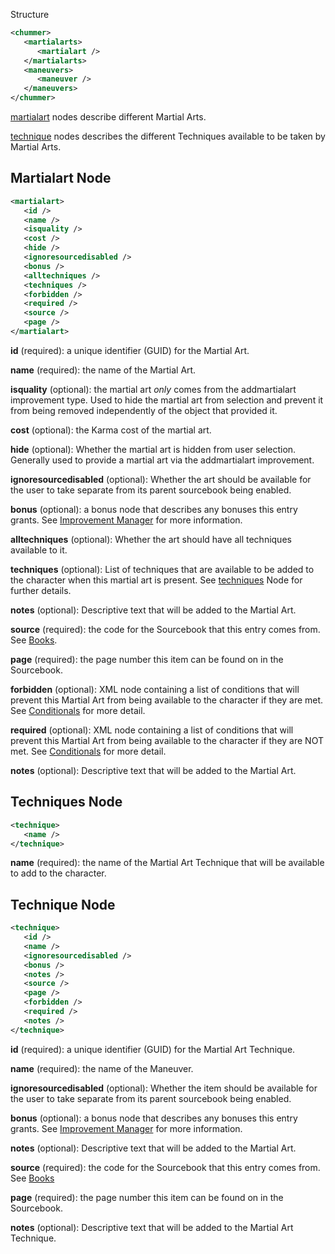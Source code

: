 Structure
```xml
<chummer>
   <martialarts>
      <martialart />
   </martialarts>
   <maneuvers>
      <maneuver />
   </maneuvers>
</chummer>
```

[martialart](#martialart) nodes describe different Martial Arts.

[technique](#technique) nodes describes the different Techniques available to be taken by Martial Arts.

## Martialart Node
```xml
<martialart>
   <id />
   <name />
   <isquality />
   <cost />
   <hide />
   <ignoresourcedisabled />
   <bonus />
   <alltechniques />
   <techniques />
   <forbidden />
   <required />
   <source />
   <page />
</martialart>
```

**id** (required): a unique identifier (GUID) for the Martial Art.

**name** (required): the name of the Martial Art.

**isquality** (optional): the martial art _only_ comes from the addmartialart improvement type. Used to hide the martial art from selection and prevent it from being removed independently of the object that provided it.

**cost** (optional): the Karma cost of the martial art.

**hide** (optional): Whether the martial art is hidden from user selection. Generally used to provide a martial art via the addmartialart improvement.

**ignoresourcedisabled** (optional): Whether the art should be available for the user to take separate from its parent sourcebook being enabled.

**bonus** (optional): a bonus node that describes any bonuses this entry grants. See [Improvement Manager](Improvement-Manager) for more information.

**alltechniques** (optional): Whether the art should have all techniques available to it. 

**techniques** (optional): List of techniques that are available to be added to the character when this martial art is present. See  [techniques](#techniques) Node for further details. 

**notes** (optional): Descriptive text that will be added to the Martial Art.

**source** (required): the code for the Sourcebook that this entry comes from. See [Books](Books).

**page** (required): the page number this item can be found on in the Sourcebook.

**forbidden** (optional): XML node containing a list of conditions that will prevent this Martial Art from being available to the character if they are met. See [Conditionals](Conditionals) for more detail.

**required** (optional): XML node containing a list of conditions that will prevent this Martial Art from being available to the character if they are NOT met. See [Conditionals](Conditionals) for more detail.

**notes** (optional): Descriptive text that will be added to the Martial Art.

## Techniques Node
```xml
<technique>
   <name />
</technique>
```

**name** (required): the name of the Martial Art Technique that will be available to add to the character.

## Technique Node
```xml
<technique>
   <id />
   <name />
   <ignoresourcedisabled />
   <bonus />
   <notes />
   <source />
   <page />
   <forbidden />
   <required />
   <notes />
</technique>
```
**id** (required): a unique identifier (GUID) for the Martial Art Technique.

**name** (required): the name of the Maneuver.

**ignoresourcedisabled** (optional): Whether the item should be available for the user to take separate from its parent sourcebook being enabled.

**bonus** (optional): a bonus node that describes any bonuses this entry grants. See [Improvement Manager](Improvement-Manager) for more information.

**notes** (optional): Descriptive text that will be added to the Martial Art.

**source** (required): the code for the Sourcebook that this entry comes from. See [Books](Books)

**page** (required): the page number this item can be found on in the Sourcebook.

**notes** (optional): Descriptive text that will be added to the Martial Art Technique.